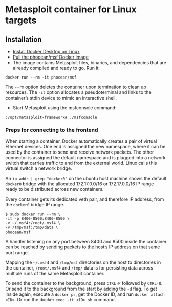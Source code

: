 # Metasploit container for Linux targets

## Installation

* [Install Docker Desktop on Linux](https://docs.docker.com/desktop/install/linux-install/)
* [Pull the phocean/msf Docker image](https://hub.docker.com/r/phocean/msf/#!) 
* The image contains Metasploit files, binaries, and dependencies that are already compiled 
and ready to go. Run it:

```text
docker run --rm -it phocean/msf
```

The `--rm` option deletes the container upon termination to clean up resources. 
The `-it` option allocates a pseudoterminal and links to the container’s stdin device to mimic an interactive shell.

* Start Metasploit using the msfconsole command:

```text
:/opt/metasploit-framework# ./msfconsole
```

### Preps for connecting to the frontend

When starting a container, Docker automatically creates a pair of virtual Ethernet devices. One end is assigned the 
new namespace, where it can be used by the container to send and receive network packets. The other connector is 
assigned the default namespace and is plugged into a network switch that carries traffic to and from the external 
world. Linux calls this virtual switch a network bridge.

An `ip addr | grep "docker0"` on the ubuntu host machine shows the default `docker0` bridge with
the allocated 172.17.0.0/16 or 172.17.0.0/16 IP range ready to be distributed across new
containers.

Every container gets its dedicated veth pair, and therefore IP address, from the `docker0` bridge IP range.

```text
$ sudo docker run --rm \
-it -p 8400-8500:8400-8500 \
-v ~/.msf4:/root/.msf4 \
-v /tmp/msf:/tmp/data \
phocean/msf
```

A handler listening on any port between 8400 and 8500 inside the container can be reached by sending packets to the 
host’s IP address on that same port range.

Mapping the `~/.msf4` and `/tmp/msf` directories on the host to directories in the container, `/root/.msf4` and `/tmp/`
data is for persisting data across multiple runs of the same Metasploit container.

To send the container to the background, press `CTRL-P` followed by `CTRL-Q`. 
Or send it to the background from the start by adding the `-d` flag. To get inside again, execute a 
`docker ps`, get the Docker ID, and run `docker attach <ID>`. Or run the docker `exec -it <ID> sh` command.